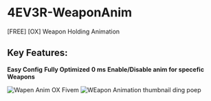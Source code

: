 # 4EV3R-WeaponAnim
[FREE] [OX] Weapon Holding Animation

## Key Features:
**Easy Config**
**Fully Optimized**
**0 ms**
**Enable/Disable anim for specefic Weapons**

![Wapen Anim OX Fivem](https://github.com/user-attachments/assets/bdba1e80-d4cd-437e-892d-f0cd9d5b4954)
![WEapon Animation thumbnail ding poep](https://github.com/user-attachments/assets/cd435e3a-414c-488e-87fc-2ae90d0aa39f)
